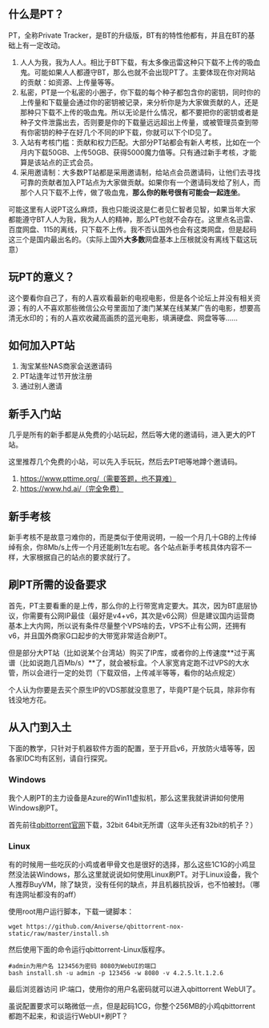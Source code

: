 ## 什么是PT？

PT，全称Private Tracker，是BT的升级版，BT有的特性他都有，并且在BT的基础上有一定改动。

1. 人人为我，我为人人。相比于BT下载，有太多像迅雷这种只下载不上传的吸血鬼。可能如果人人都遵守BT，那么也就不会出现PT了。主要体现在你对网站的贡献：如资源、上传量等等。
2. 私密，PT是一个私密的小圈子，你下载的每个种子都包含你的密钥，同时你的上传量和下载量会通过你的密钥被记录，来分析你是为大家做贡献的人，还是那种只下载不上传的吸血鬼。所以无论是什么情况，都不要把你的密钥或者是种子文件泄露出去，否则要是你的下载量远远超出上传量，或被管理员查到带有你密钥的种子在好几个不同的IP下载，你就可以下个ID见了。
3. 入站有考核门槛：贡献和权力匹配。大部分PT站都会有新人考核，比如在一个月内下载50GB、上传50GB、获得5000魔力值等。只有通过新手考核，才能算是该站点的正式会员。
4. 采用邀请制：大多数PT站都是采用邀请制，给站点会员邀请码，让他们去寻找可靠的贡献者加入PT站点为大家做贡献。如果你有一个邀请码发给了别人，而那个人只下载不上传，做了吸血鬼，**那么你的账号很有可能会一起连坐**。

​		可能这里有人说PT这么麻烦，我也只能说这是仁者见仁智者见智，如果当年大家都能遵守BT人人为我，我为人人的精神，那么PT也就不会存在。这里点名迅雷、百度网盘、115的离线，只下载不上传。我不否认国外也会有这类网盘，但是起码这三个是国内最出名的。（实际上国外**大多数**网盘基本上压根就没有离线下载这玩意）

## 玩PT的意义？

​		这个要看你自己了，有的人喜欢看最新的电视电影，但是各个论坛上并没有相关资源；有的人不喜欢那些微信公众号里面加了澳门某某在线某某广告的电影，想要高清无水印的；有的人喜欢收藏高画质的蓝光电影，填满硬盘、网盘等等……

## 如何加入PT站

1. 淘宝某些NAS商家会送邀请码
2. PT站逢年过节开放注册
3. 通过别人邀请

## 新手入门站

几乎是所有的新手都是从免费的小站玩起，然后等大佬的邀请码，进入更大的PT站。

这里推荐几个免费的小站，可以先入手玩玩，然后去PT吧等地蹲个邀请码。

1. https://www.pttime.org/（需要答题，也不算难）
2. https://www.hd.ai/（完全免费）

## 新手考核

​		新手考核不是故意刁难你的，而是类似于使用说明，一般一个月几十GB的上传绰绰有余，你8Mb/s上传一个月还能刷1t左右呢。各个站点新手考核具体内容不一样，大家根据自己的站点的要求就行了。

## 刷PT所需的设备要求

​		首先，PT主要看重的是上传，那么你的上行带宽肯定要大。其次，因为BT底层协议，你需要有公网IP最佳（最好是v4+v6，其次是v6公网）但是建议国内运营商基本上大内网，所以说有条件尽量整个VPS啥的去，VPS不止有公网，还拥有v6，并且国外商家G口起步的大带宽非常适合刷PT。

​		但是部分大PT站（比如说某个台湾站）购买了IP库，或者你的上传速度**过于离谱（比如说跑几百Mb/s）**了，就会被标盒。个人家宽肯定跑不过VPS的大水管，所以会进行一定的处罚（下载双倍，上传减半等等，看你的站点规定）

​		个人认为你要是去买个原生IP的VDS那就没意思了，毕竟PT是个玩具，除非你有钱没地方花。

## 从入门到入土

下面的教学，只针对于机器软件方面的配置，至于开启v6，开放防火墙等等，因各家IDC均有区别，请自行探究。

### Windows

我个人刷PT的主力设备是Azure的Win11虚拟机，那么这里我就讲讲如何使用Windows刷PT。

首先前往[qbittorrent官网](https://www.qbittorrent.org/)下载，32bit 64bit无所谓（这年头还有32bit的机子？）



### Linux

有的时候用一些吃灰的小鸡或者甲骨文也是很好的选择，那么这些1C1G的小鸡显然没法装Windows，那么这里就说说如何使用Linux刷PT。对于Linux设备，我个人推荐BuyVM，除了缺货，没有任何的缺点，并且机器抗投诉，也不怕被封。（哪有连网址都没有的aff）

使用root用户运行脚本，下载一键脚本：

```
wget https://github.com/Aniverse/qbittorrent-nox-static/raw/master/install.sh
```

然后使用下面的命令运行qbittorrent-Linux版程序。

```
#admin为用户名 123456为密码 8080为WebUI的端口
bash install.sh -u admin -p 123456 -w 8080 -v 4.2.5.lt.1.2.6
```

最后浏览器访问 IP:端口，使用你的用户名密码就可以进入qbittorrent WebUI了。



虽说配置要求可以略微低一点，但是起码1CG，你整个256MB的小鸡qbittorrent都跑不起来，和谈运行WebUI+刷PT？
